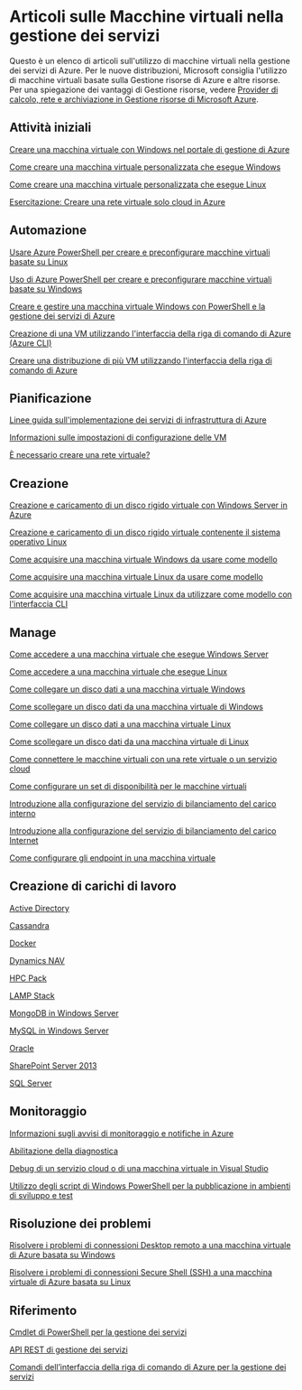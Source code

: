 <properties
	pageTitle="Articoli sulle Macchine virtuali nella gestione dei servizi | Microsoft Azure"
	description="Elenca gli articoli che supportano la creazione e la gestione di macchine virtuali nella gestione dei servizi di Azure."
	services="virtual-machines"
	documentationCenter=""
	authors="dlepow"
	manager="timlt"
	editor=""
	tags="azure-service-management"/>

<tags
	ms.service="virtual-machines"
	ms.devlang="na"
	ms.topic="article"
	ms.tgt_pltfrm="vm-multiple"
	ms.workload="infrastructure-services"
	ms.date="06/30/2015"
	ms.author="danlep"/>

# Articoli sulle Macchine virtuali nella gestione dei servizi
Questo è un elenco di articoli sull'utilizzo di macchine virtuali nella gestione dei servizi di Azure. Per le nuove distribuzioni, Microsoft consiglia l'utilizzo di macchine virtuali basate sulla Gestione risorse di Azure e altre risorse. Per una spiegazione dei vantaggi di Gestione risorse, vedere [Provider di calcolo, rete e archiviazione in Gestione risorse di Microsoft Azure](virtual-machines-azurerm-versus-azuresm.md).

## Attività iniziali

[Creare una macchina virtuale con Windows nel portale di gestione di Azure](virtual-machines-windows-tutorial-classic-portal.md)

[Come creare una macchina virtuale personalizzata che esegue Windows](virtual-machines-windows-create-custom.md)

[Come creare una macchina virtuale personalizzata che esegue Linux](virtual-machines-linux-create-custom.md)

[Esercitazione: Creare una rete virtuale solo cloud in Azure](create-virtual-network.md)

## Automazione

[Usare Azure PowerShell per creare e preconfigurare macchine virtuali basate su Linux](virtual-machines-ps-create-preconfigure-linux-vms.md)

[Uso di Azure PowerShell per creare e preconfigurare macchine virtuali basate su Windows](virtual-machines-ps-create-preconfigure-windows-vms.md)

[Creare e gestire una macchina virtuale Windows con PowerShell e la gestione dei servizi di Azure](virtual-machines-create-windows-powershell-service-manager.md)

[Creazione di una VM utilizzando l'interfaccia della riga di comando di Azure (Azure CLI)](virtual-machines-xplat-getting-started.md)

[Creare una distribuzione di più VM utilizzando l'interfaccia della riga di comando di Azure](virtual-machines-create-multi-vm-deployment-xplat-cli.md)

## Pianificazione

[Linee guida sull'implementazione dei servizi di infrastruttura di Azure](virtual-machines-infrastructure-services-implementation-guidelines.md)

[Informazioni sulle impostazioni di configurazione delle VM](https://msdn.microsoft.com/library/azure/dn763935.aspx)

[È necessario creare una rete virtuale?](https://msdn.microsoft.com/library/azure/jj156007.aspx)

## Creazione

[Creazione e caricamento di un disco rigido virtuale con Windows Server in Azure](virtual-machines-create-upload-vhd-windows-server.md)

[Creazione e caricamento di un disco rigido virtuale contenente il sistema operativo Linux](virtual-machines-linux-create-upload-vhd.md)

[Come acquisire una macchina virtuale Windows da usare come modello](virtual-machines-capture-image-windows-server.md)


[Come acquisire una macchina virtuale Linux da usare come modello](virtual-machines-linux-capture-image.md)

[Come acquisire una macchina virtuale Linux da utilizzare come modello con l'interfaccia CLI](virtual-machines-vm-capture-image-cli.md)


## Manage

[Come accedere a una macchina virtuale che esegue Windows Server](virtual-machines-log-on-windows-server.md)

[Come accedere a una macchina virtuale che esegue Linux](virtual-machines-linux-how-to-log-on.md)

[Come collegare un disco dati a una macchina virtuale Windows](storage-windows-attach-disk.md)

[Come scollegare un disco dati da una macchina virtuale di Windows](storage-windows-detach-disk.md)

[Come collegare un disco dati a una macchina virtuale Linux](virtual-machines-linux-how-to-attach-disk.md)

[Come scollegare un disco dati da una macchina virtuale di Linux](virtual-machines-linux-how-to-detach-disk.md)

[Come connettere le macchine virtuali con una rete virtuale o un servizio cloud](cloud-services-connect-virtual-machine.md)

[Come configurare un set di disponibilità per le macchine virtuali](virtual-machines-how-to-configure-availability.md)

[Introduzione alla configurazione del servizio di bilanciamento del carico interno](../load-balancer/load-balancer-internal-getstarted.md)

[Introduzione alla configurazione del servizio di bilanciamento del carico Internet](../load-balancer/load-balancer-internet-getstarted.md)

[Come configurare gli endpoint in una macchina virtuale](virtual-machines-set-up-endpoints.md)

## Creazione di carichi di lavoro

[Active Directory](https://msdn.microsoft.com/library/azure/jj156090.aspx)

[Cassandra](virtual-machines-linux-nodejs-running-cassandra.md)

[Docker](virtual-machines-docker-with-xplat-cli.md)

[Dynamics NAV](https://msdn.microsoft.com/library/azure/dn168977.aspx)

[HPC Pack](https://msdn.microsoft.com/library/azure/dn518135.aspx)

[LAMP Stack](virtual-machines-linux-install-lamp-stack.md)

[MongoDB in Windows Server](virtual-machines-install-mongodb-windows-server.md)

[MySQL in Windows Server](virtual-machines-mysql-windows-server-2008r2.md)

[Oracle](virtual-machines-oracle-azure-virtual-machines.md)

[SharePoint Server 2013](virtual-machines-workload-intranet-sharepoint-farm.md)

[SQL Server](virtual-machines-sql-server-infrastructure-services.md)

## Monitoraggio

[Informazioni sugli avvisi di monitoraggio e notifiche in Azure](https://msdn.microsoft.com/library/azure/dn306639.aspx)

[Abilitazione della diagnostica](../cloud-services/cloud-services-dotnet-diagnostics.md)

[Debug di un servizio cloud o di una macchina virtuale in Visual Studio](https://msdn.microsoft.com/library/azure/ff683670.aspx)

[Utilizzo degli script di Windows PowerShell per la pubblicazione in ambienti di sviluppo e test](https://msdn.microsoft.com/library/azure/dn642480.aspx)

## Risoluzione dei problemi

[Risolvere i problemi di connessioni Desktop remoto a una macchina virtuale di Azure basata su Windows](virtual-machines-troubleshoot-remote-desktop-connections.md)

[Risolvere i problemi di connessioni Secure Shell (SSH) a una macchina virtuale di Azure basata su Linux](virtual-machines-troubleshoot-ssh-connections.md)

## Riferimento

[Cmdlet di PowerShell per la gestione dei servizi](https://msdn.microsoft.com/library/azure/dn708504.aspx)

[API REST di gestione dei servizi](https://msdn.microsoft.com/library/azure/ee460799.aspx)

[Comandi dell’interfaccia della riga di comando di Azure per la gestione dei servizi](virtual-machines-command-line-tools.md)

<!---HONumber=July15_HO2-->